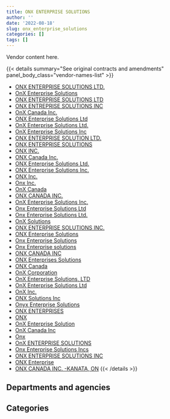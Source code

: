 ```yaml
---
title: ONX ENTERPRISE SOLUTIONS
author: ''
date: '2022-08-18'
slug: onx_enterprise_solutions
categories: []
tags: []
---
```


<script src="/rmarkdown-libs/htmlwidgets/htmlwidgets.js"></script>
<link href="/rmarkdown-libs/datatables-css/datatables-crosstalk.css" rel="stylesheet" />
<script src="/rmarkdown-libs/datatables-binding/datatables.js"></script>
<script src="/rmarkdown-libs/jquery/jquery-3.6.0.min.js"></script>
<link href="/rmarkdown-libs/dt-core-bootstrap/css/dataTables.bootstrap.min.css" rel="stylesheet" />
<link href="/rmarkdown-libs/dt-core-bootstrap/css/dataTables.bootstrap.extra.css" rel="stylesheet" />
<script src="/rmarkdown-libs/dt-core-bootstrap/js/jquery.dataTables.min.js"></script>
<script src="/rmarkdown-libs/dt-core-bootstrap/js/dataTables.bootstrap.min.js"></script>
<link href="/rmarkdown-libs/crosstalk/css/crosstalk.min.css" rel="stylesheet" />
<script src="/rmarkdown-libs/crosstalk/js/crosstalk.min.js"></script>
<script src="/rmarkdown-libs/htmlwidgets/htmlwidgets.js"></script>
<link href="/rmarkdown-libs/datatables-css/datatables-crosstalk.css" rel="stylesheet" />
<script src="/rmarkdown-libs/datatables-binding/datatables.js"></script>
<script src="/rmarkdown-libs/jquery/jquery-3.6.0.min.js"></script>
<link href="/rmarkdown-libs/dt-core-bootstrap/css/dataTables.bootstrap.min.css" rel="stylesheet" />
<link href="/rmarkdown-libs/dt-core-bootstrap/css/dataTables.bootstrap.extra.css" rel="stylesheet" />
<script src="/rmarkdown-libs/dt-core-bootstrap/js/jquery.dataTables.min.js"></script>
<script src="/rmarkdown-libs/dt-core-bootstrap/js/dataTables.bootstrap.min.js"></script>
<link href="/rmarkdown-libs/crosstalk/css/crosstalk.min.css" rel="stylesheet" />
<script src="/rmarkdown-libs/crosstalk/js/crosstalk.min.js"></script>

Vendor content here.

{{< details summary="See original contracts and amendments" panel_body_class="vendor-names-list" >}}
- [ONX ENTERPRISE SOLUTIONS LTD.](https://search.open.canada.ca/en/ct/?sort=contract_value_f%20desc&page=1&search_text=%22ONX%20ENTERPRISE%20SOLUTIONS%20LTD.%22)
- [OnX Enterprise Solutions](https://search.open.canada.ca/en/ct/?sort=contract_value_f%20desc&page=1&search_text=%22OnX%20Enterprise%20Solutions%22)
- [ONX ENTERPRISE SOLUTIONS LTD](https://search.open.canada.ca/en/ct/?sort=contract_value_f%20desc&page=1&search_text=%22ONX%20ENTERPRISE%20SOLUTIONS%20LTD%22)
- [ONX ENTREPRISE SOLUTIONS INC](https://search.open.canada.ca/en/ct/?sort=contract_value_f%20desc&page=1&search_text=%22ONX%20ENTREPRISE%20SOLUTIONS%20INC%22)
- [OnX Canada Inc.](https://search.open.canada.ca/en/ct/?sort=contract_value_f%20desc&page=1&search_text=%22OnX%20Canada%20Inc.%22)
- [ONX Enterprise Solutions Ltd](https://search.open.canada.ca/en/ct/?sort=contract_value_f%20desc&page=1&search_text=%22ONX%20Enterprise%20Solutions%20Ltd%22)
- [OnX Enterprise Solutions Ltd.](https://search.open.canada.ca/en/ct/?sort=contract_value_f%20desc&page=1&search_text=%22OnX%20Enterprise%20Solutions%20Ltd.%22)
- [OnX Enterprise Solutions Inc](https://search.open.canada.ca/en/ct/?sort=contract_value_f%20desc&page=1&search_text=%22OnX%20Enterprise%20Solutions%20Inc%22)
- [ONX ENTERPRISE SOLUTION LTD.](https://search.open.canada.ca/en/ct/?sort=contract_value_f%20desc&page=1&search_text=%22ONX%20ENTERPRISE%20SOLUTION%20LTD.%22)
- [ONX ENTERPRISE SOLUTIONS](https://search.open.canada.ca/en/ct/?sort=contract_value_f%20desc&page=1&search_text=%22ONX%20ENTERPRISE%20SOLUTIONS%22)
- [ONX INC.](https://search.open.canada.ca/en/ct/?sort=contract_value_f%20desc&page=1&search_text=%22ONX%20INC.%22)
- [ONX Canada Inc.](https://search.open.canada.ca/en/ct/?sort=contract_value_f%20desc&page=1&search_text=%22ONX%20Canada%20Inc.%22)
- [ONX Enterprise Solutions Ltd.](https://search.open.canada.ca/en/ct/?sort=contract_value_f%20desc&page=1&search_text=%22ONX%20Enterprise%20Solutions%20Ltd.%22)
- [ONX Enterprise Solutions Inc.](https://search.open.canada.ca/en/ct/?sort=contract_value_f%20desc&page=1&search_text=%22ONX%20Enterprise%20Solutions%20Inc.%22)
- [ONX Inc.](https://search.open.canada.ca/en/ct/?sort=contract_value_f%20desc&page=1&search_text=%22ONX%20Inc.%22)
- [Onx Inc.](https://search.open.canada.ca/en/ct/?sort=contract_value_f%20desc&page=1&search_text=%22Onx%20Inc.%22)
- [OnX Canada](https://search.open.canada.ca/en/ct/?sort=contract_value_f%20desc&page=1&search_text=%22OnX%20Canada%22)
- [ONX CANADA INC.](https://search.open.canada.ca/en/ct/?sort=contract_value_f%20desc&page=1&search_text=%22ONX%20CANADA%20INC.%22)
- [OnX Enterprise Solutions Inc.](https://search.open.canada.ca/en/ct/?sort=contract_value_f%20desc&page=1&search_text=%22OnX%20Enterprise%20Solutions%20Inc.%22)
- [Onx Enterprise Solutions Ltd](https://search.open.canada.ca/en/ct/?sort=contract_value_f%20desc&page=1&search_text=%22Onx%20Enterprise%20Solutions%20Ltd%22)
- [Onx Enterprise Solutions Ltd.](https://search.open.canada.ca/en/ct/?sort=contract_value_f%20desc&page=1&search_text=%22Onx%20Enterprise%20Solutions%20Ltd.%22)
- [OnX Solutions](https://search.open.canada.ca/en/ct/?sort=contract_value_f%20desc&page=1&search_text=%22OnX%20Solutions%22)
- [ONX ENTERPRISE SOLUTIONS INC.](https://search.open.canada.ca/en/ct/?sort=contract_value_f%20desc&page=1&search_text=%22ONX%20ENTERPRISE%20SOLUTIONS%20INC.%22)
- [ONX Enterprise Solutions](https://search.open.canada.ca/en/ct/?sort=contract_value_f%20desc&page=1&search_text=%22ONX%20Enterprise%20Solutions%22)
- [Onx Enterprise Solutions](https://search.open.canada.ca/en/ct/?sort=contract_value_f%20desc&page=1&search_text=%22Onx%20Enterprise%20Solutions%22)
- [Onx Enterprise solutions](https://search.open.canada.ca/en/ct/?sort=contract_value_f%20desc&page=1&search_text=%22Onx%20Enterprise%20solutions%22)
- [ONX CANADA INC](https://search.open.canada.ca/en/ct/?sort=contract_value_f%20desc&page=1&search_text=%22ONX%20CANADA%20INC%22)
- [ONX Enterprises Solutions](https://search.open.canada.ca/en/ct/?sort=contract_value_f%20desc&page=1&search_text=%22ONX%20Enterprises%20Solutions%22)
- [ONX Canada](https://search.open.canada.ca/en/ct/?sort=contract_value_f%20desc&page=1&search_text=%22ONX%20Canada%22)
- [OnX Corporation](https://search.open.canada.ca/en/ct/?sort=contract_value_f%20desc&page=1&search_text=%22OnX%20Corporation%22)
- [OnX Enterprise Solutions, LTD](https://search.open.canada.ca/en/ct/?sort=contract_value_f%20desc&page=1&search_text=%22OnX%20Enterprise%20Solutions%2c%20LTD%22)
- [OnX Enterprise Solutions Ltd](https://search.open.canada.ca/en/ct/?sort=contract_value_f%20desc&page=1&search_text=%22OnX%20Enterprise%20Solutions%20Ltd%22)
- [OnX Inc.](https://search.open.canada.ca/en/ct/?sort=contract_value_f%20desc&page=1&search_text=%22OnX%20Inc.%22)
- [ONX Solutions Inc](https://search.open.canada.ca/en/ct/?sort=contract_value_f%20desc&page=1&search_text=%22ONX%20Solutions%20Inc%22)
- [Onyx Enterprise Solutions](https://search.open.canada.ca/en/ct/?sort=contract_value_f%20desc&page=1&search_text=%22Onyx%20Enterprise%20Solutions%22)
- [ONX ENTERPRISES](https://search.open.canada.ca/en/ct/?sort=contract_value_f%20desc&page=1&search_text=%22ONX%20ENTERPRISES%22)
- [ONX](https://search.open.canada.ca/en/ct/?sort=contract_value_f%20desc&page=1&search_text=%22ONX%22)
- [OnX Enterprise Solution](https://search.open.canada.ca/en/ct/?sort=contract_value_f%20desc&page=1&search_text=%22OnX%20Enterprise%20Solution%22)
- [OnX Canada Inc](https://search.open.canada.ca/en/ct/?sort=contract_value_f%20desc&page=1&search_text=%22OnX%20Canada%20Inc%22)
- [Onx](https://search.open.canada.ca/en/ct/?sort=contract_value_f%20desc&page=1&search_text=%22Onx%22)
- [OnX ENTERPRISE SOLUTIONS](https://search.open.canada.ca/en/ct/?sort=contract_value_f%20desc&page=1&search_text=%22OnX%20ENTERPRISE%20SOLUTIONS%22)
- [Onx Enterprise Solutions Incs](https://search.open.canada.ca/en/ct/?sort=contract_value_f%20desc&page=1&search_text=%22Onx%20Enterprise%20Solutions%20Incs%22)
- [ONX ENTERPRISE SOLUTIONS INC](https://search.open.canada.ca/en/ct/?sort=contract_value_f%20desc&page=1&search_text=%22ONX%20ENTERPRISE%20SOLUTIONS%20INC%22)
- [ONX Enterprise](https://search.open.canada.ca/en/ct/?sort=contract_value_f%20desc&page=1&search_text=%22ONX%20Enterprise%22)
- [ONX CANADA INC. -KANATA, ON](https://search.open.canada.ca/en/ct/?sort=contract_value_f%20desc&page=1&search_text=%22ONX%20CANADA%20INC.%20-KANATA%2c%20ON%22)
{{< /details >}}

## Departments and agencies

<div id="htmlwidget-1" style="width:100%;height:auto;" class="datatables html-widget"></div>
<script type="application/json" data-for="htmlwidget-1">{"x":{"style":"bootstrap","filter":"none","vertical":false,"data":[["<a href=\"/departments/aandc-aadnc/\">Crown-Indigenous Relations and Northern Affairs Canada<\/a>","<a href=\"/departments/cannor/\">Canadian Northern Economic Development Agency<\/a>","<a href=\"/departments/cbsa-asfc/\">Canada Border Services Agency<\/a>","<a href=\"/departments/ccohs-cchst/\">Canadian Centre for Occupational Health and Safety<\/a>","<a href=\"/departments/cgc-ccg/\">Canadian Grain Commission<\/a>","<a href=\"/departments/csc-scc/\">Correctional Service of Canada<\/a>","<a href=\"/departments/dfatd-maecd/\">Global Affairs Canada<\/a>","<a href=\"/departments/dfo-mpo/\">Fisheries and Oceans Canada<\/a>","<a href=\"/departments/dnd-mdn/\">National Defence<\/a>","<a href=\"/departments/ec/\">Environment and Climate Change Canada<\/a>","<a href=\"/departments/fin/\">Department of Finance Canada<\/a>","<a href=\"/departments/hc-sc/\">Health Canada<\/a>","<a href=\"/departments/ic/\">Innovation, Science and Economic Development Canada<\/a>","<a href=\"/departments/isc-sac/\">Indigenous Services Canada<\/a>","<a href=\"/departments/lac-bac/\">Library and Archives Canada<\/a>","<a href=\"/departments/nfb-onf/\">National Film Board<\/a>","<a href=\"/departments/nrc-cnrc/\">National Research Council Canada<\/a>","<a href=\"/departments/nrcan-rncan/\">Natural Resources Canada<\/a>","<a href=\"/departments/oci-bec/\">The Correctional Investigator Canada<\/a>","<a href=\"/departments/pc/\">Parks Canada<\/a>","<a href=\"/departments/phac-aspc/\">Public Health Agency of Canada<\/a>","<a href=\"/departments/rcmp-grc/\">Royal Canadian Mounted Police<\/a>","<a href=\"/departments/ssc-spc/\">Shared Services Canada<\/a>","<a href=\"/departments/tbs-sct/\">Treasury Board of Canada Secretariat<\/a>","<a href=\"/departments/tc/\">Transport Canada<\/a>","<a href=\"/departments/vac-acc/\">Veterans Affairs Canada<\/a>"],[201499.44,null,null,24308.59,67847.92,null,8495143.77,711866.61,111165.03,null,null,2351089.26,null,null,193437.41,null,null,647376.98,null,86852.36,null,257309.25,16068158.75,null,null,null],[22326.27,null,3286.23,24983.82,null,null,4967186.65,null,1934402.26,null,23984.25,null,null,13043.47,null,null,null,22321.63,null,34644,8920.94,null,2405037.5,33900,19888,28250],[27238.05,18323.2,118792.01,null,null,217754.4,4929323.21,1414233.21,1604729.27,null,null,null,644143.3,68899.82,null,17181.87,518854.1,null,14988.01,129895.1,76767.04,83823.58,5157511.85,null,null,null],[19126.17,null,null,null,null,null,1875280.1,313171.22,73664.5,22201.49,null,null,null,34492.5,null,null,135843.27,null,29254.68,null,null,null,9272007.54,null,null,null]],"container":"<table class=\"table table-striped table-hover row-border order-column display\">\n  <thead>\n    <tr>\n      <th>Department<\/th>\n      <th>2017-2018<\/th>\n      <th>2018-2019<\/th>\n      <th>2019-2020<\/th>\n      <th>2020-2021<\/th>\n    <\/tr>\n  <\/thead>\n<\/table>","options":{"order":[[4,"desc"]],"pageLength":10,"autoWidth":true,"columnDefs":[{"targets":1,"render":"function(data, type, row, meta) {\n    return type !== 'display' ? data : DTWidget.formatCurrency(data, \"$\", 2, 3, \",\", \".\", true, null);\n  }"},{"targets":2,"render":"function(data, type, row, meta) {\n    return type !== 'display' ? data : DTWidget.formatCurrency(data, \"$\", 2, 3, \",\", \".\", true, null);\n  }"},{"targets":3,"render":"function(data, type, row, meta) {\n    return type !== 'display' ? data : DTWidget.formatCurrency(data, \"$\", 2, 3, \",\", \".\", true, null);\n  }"},{"targets":4,"render":"function(data, type, row, meta) {\n    return type !== 'display' ? data : DTWidget.formatCurrency(data, \"$\", 2, 3, \",\", \".\", true, null);\n  }"},{"width":"16%","targets":[1,2,3,4]},{"className":"dt-right","targets":[1,2,3,4]}],"orderClasses":false}},"evals":["options.columnDefs.0.render","options.columnDefs.1.render","options.columnDefs.2.render","options.columnDefs.3.render"],"jsHooks":[]}</script>

## Categories

<div id="htmlwidget-2" style="width:100%;height:auto;" class="datatables html-widget"></div>
<script type="application/json" data-for="htmlwidget-2">{"x":{"style":"bootstrap","filter":"none","vertical":false,"data":[["<a href=\"/categories/11_defence/\">Defence<\/a>","<a href=\"/categories/2_professional_services/\">Professional services<\/a>","<a href=\"/categories/3_information_technology/\">Information technology<\/a>","<a href=\"/categories/6_industrial_products_and_services/\">Industrial products and services<\/a>","<a href=\"/categories/9_human_capital/\">Human capital<\/a>",null],[93904.57,null,29049381.43,17260.46,null,55508.91],[1702421.71,260230.55,7579522.78,null,null,null],[1351234.1,233255.17,13437728.75,null,20240,null],[73664.5,null,11699091.73,2285.23,null,null]],"container":"<table class=\"table table-striped table-hover row-border order-column display\">\n  <thead>\n    <tr>\n      <th>Category<\/th>\n      <th>2017-2018<\/th>\n      <th>2018-2019<\/th>\n      <th>2019-2020<\/th>\n      <th>2020-2021<\/th>\n    <\/tr>\n  <\/thead>\n<\/table>","options":{"order":[[4,"desc"]],"dom":"t","pageLength":30,"autoWidth":true,"columnDefs":[{"targets":1,"render":"function(data, type, row, meta) {\n    return type !== 'display' ? data : DTWidget.formatCurrency(data, \"$\", 2, 3, \",\", \".\", true, null);\n  }"},{"targets":2,"render":"function(data, type, row, meta) {\n    return type !== 'display' ? data : DTWidget.formatCurrency(data, \"$\", 2, 3, \",\", \".\", true, null);\n  }"},{"targets":3,"render":"function(data, type, row, meta) {\n    return type !== 'display' ? data : DTWidget.formatCurrency(data, \"$\", 2, 3, \",\", \".\", true, null);\n  }"},{"targets":4,"render":"function(data, type, row, meta) {\n    return type !== 'display' ? data : DTWidget.formatCurrency(data, \"$\", 2, 3, \",\", \".\", true, null);\n  }"},{"width":"16%","targets":[1,2,3,4]},{"className":"dt-right","targets":[1,2,3,4]}],"orderClasses":false,"lengthMenu":[10,25,30,50,100]}},"evals":["options.columnDefs.0.render","options.columnDefs.1.render","options.columnDefs.2.render","options.columnDefs.3.render"],"jsHooks":[]}</script>
